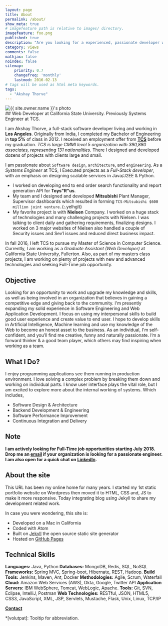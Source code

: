 ```yaml
---
layout: page
title: About
permalink: /about/
show_meta: true
# imagefeature path is relative to images/ directory.
imagefeature: foo.png
published: true
description: "Are you looking for a experienced, passionate developer with diverse skill set? You are at right place! Please, go through my profile, and let me know if I am a good fit for you.."
category: views
comments: false
mathjax: false
noindex: false
sitemap:
    priority: 0.7
    changefreq: 'monthly'
    lastmod: 2016-02-13
# tags will be used as html meta keywords.    
tags:
  - "Akshay Thorve"
---
```


<div class="post-author text-center">                       
            <img src="{{ site.urlimg }}{{ site.owner.avatar }}" alt="{{ site.owner.name }}'s photo" itemprop="image" class="post-avatar img-circle img-responsive"/>
<span class="social-icons" style="padding-top: 10px; padding-bottom: 1px;">
<a href="{{ site.url }}/resume" title="Curriculum Vitae" target="_blank" class="social-icons"><i class="iconm iconm-profile" style="vertical-align: top;"></i></a>
<a href="{{ site.url }}/about/publications/" target="_blank" class="social-icons" title="Publications"><i class="iconm iconm-file-pdf"></i></a>
<a href="{{ site.owner.linkedin }}" class="social-icons" target="_blank" title="LinkedIn profile"><i class="iconm iconm-linkedin2"></i></a>
</span>
</div>
## Web Developer at California State University. Previously Systems Engineer at TCS.

I am Akshay Thorve, a full-stack software developer living and working in **Los Angeles**. Originally from India, I completed my Bachelor of Engineering in **top 5%** of class in 2012. I received an employment offer from [**TCS**](https://en.wikipedia.org/wiki/Tata_Consultancy_Services) before my graduation. *TCS is large CMMI level 5 organization with 390,880 associates, representing 131 nationalities.* There I designed and developed dozens of projects with clients large and small.

I am passionate about `Software design`, `architecture`, and `engineering`. As a *Systems Engineer* at TCS, I Executed projects as a *Full-Stack developer*, with an emphasis on designing scalable services in Java/J2EE & Python.
* I worked on developing end to end order search functionality and report generation API for **Toys"R"us**.
* My team and I designed and developed **Mitsubishi** Plant Manager, Supervisor dashboards which resulted in forming `TCS-Mitsubishi $600 million joint venture.`{:.yelhglt}
* My favorite project is with **Nielsen** Company. I worked on a huge stack of technologies and many challenging projects with Nielsen. I was talking to client daily and gathering requirements, finalizing designs. I worked on 3 major websites of Nielsen also handled a couple of Security issues and Sev1 issues and reduced direct business impact.

In fall 2016, I left TCS to pursue my Master of Science in Computer Science. Currently, I am working as a *Graduate Assistant (Web Developer)* at California State University, Fullerton. Also, as part of my masters class projects, I am working on plenty of projects with new and advanced technologies and seeking Full-Time job opportunity.

## Objective
Looking for an opportunity to work and upgrade my knowledge and skills, as well as being involved in an organization that believes in gaining a competitive edge and giving back to the community. I'm presently expanding my solid experience in Software Engineering and Web Application Development. I focus on using my interpersonal skills to build good user experience and create value to end user. I hope to develop skills in Artificial Intelligence, Machine learning and use my knowledge of the Web to become an honest asset to the business. As an individual, I'm self-confident, and you’ll find me creative, funny and naturally passionate. I’m a forward thinker & a good team player, which others may find inspiring when working as a team.

## What I Do?
I enjoy programming applications see them running in production environment. I love solving a complex problem by breaking them down and working on individual parts. I know user interface plays the vital role, but I am excited to explore more about the internal working of systems. Which includes,
* Software Design & Architecture
* Backend Development & Engineering
* Software Performance Improvement
* Continuous Integration and Delivery

## Note
**I am actively looking for Full-Time job opportunities starting July 2018. Drop me an [email](mailto:thorveakshay@gmail.com?subject=Job%20Opportunity&body=Hello%20Akshay,%0D%0A) if your organization is looking for a passionate engineer. I am also open for a quick chat on [LinkedIn](https://www.linkedin.com/in/akshaythorve).**

## About the site
This URL has been my online home for many years. I started my 1st static portfolio website on Wordpress then moved it to HTML, CSS and, JS to make it more responsive. Today integrating blog using Jekyll to share my development related work.

In case you were wondering, this site is:

* Developed on a Mac in California
* Coded with Atom
* Built on [Jekyll](https://jekyllrb.com/) the open source static site generator
* Hosted on [GitHub Pages](https://pages.github.com/)

## Technical Skills

**Languages:** Java, Python	**Databases:**  MongoDB, Redis, SQL, NoSQL
**Frameworks:**  Spring MVC, Spring-boot, Hibernate, REST, Hadoop.
**Build Tools:** Jenkins, Maven, Ant, Docker
**Methodologies:** Agile, Scrum, Waterfall
**Cloud:** Amazon Web Services (AWS), Okta, Google, Twitter API
**Application Servers:** IBM WebSphere, Tomcat, WebLogic, Apache.
**Tools:**  Git, SVN, Eclipse, IntelliJ, Postman
**Web Technologies:** RESTful, JSON, HTML5, CSS3, JavaScript, XML, JSP, Servlets, Mustache, Flask, Unix, Linux, TCP/IP

[**Contact**](https://akshaythorve.com/contact/)

*[volutpat]: Tooltip for abbreviation.
